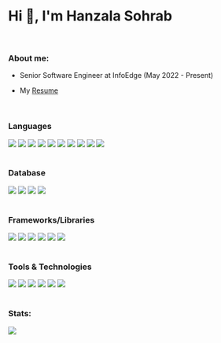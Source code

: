
<h1 align="left">Hi 👋, I'm Hanzala Sohrab</h1>

<br>
<h3 align=>About me:</h3>

- Senior Software Engineer at InfoEdge (May 2022 - Present)

- My [Resume](https://drive.google.com/file/d/1vSmB4n0rFHmwh8mwfXsWnsjhazdlWN9D/view?usp=sharing)

<br>

<h3 align="left">Languages</h3>
<div align="left">
  <span><img src="https://img.shields.io/badge/JavaScript-F7DF1E?style=for-the-badge&logo=javascript&logoColor=black"></span>
  <span><img src="https://img.shields.io/badge/typescript-%23007ACC.svg?style=for-the-badge&logo=typescript&logoColor=white"></span>
  <span><img src="https://img.shields.io/badge/Python-3776AB?style=for-the-badge&logo=python&logoColor=white"></span>
  <span><img src="https://img.shields.io/badge/php-%23777BB4.svg?style=for-the-badge&logo=php&logoColor=white"></span>
  <span><img src="https://img.shields.io/badge/shell_script-%23121011.svg?style=for-the-badge&logo=gnu-bash&logoColor=white"></span>
  <span><img src="https://img.shields.io/badge/HTML5-E34F26?style=for-the-badge&logo=html5&logoColor=white"></span>
  <span><img src="https://img.shields.io/badge/CSS3-1572B6?style=for-the-badge&logo=css3&logoColor=white"></span>
  <span><img src="https://img.shields.io/badge/C-00599C?style=for-the-badge&logo=c&logoColor=white"></span>
  <span><img src="https://img.shields.io/badge/C%2B%2B-00599C?style=for-the-badge&logo=c%2B%2B&logoColor=white"></span>
  <span><img src="https://img.shields.io/badge/Java-ED8B00?style=for-the-badge&logo=java&logoColor=white"></span>
</div>

<br>

<h3 align="left">Database</h3>
<div align="left">
  <span><img src="https://img.shields.io/badge/MySQL-00000F?style=for-the-badge&logo=mysql&logoColor=white"></span>
  <span><img src="https://img.shields.io/badge/MongoDB-4EA94B?style=for-the-badge&logo=mongodb&logoColor=white"></span>
  <span><img src="https://img.shields.io/badge/SQLite-07405E?style=for-the-badge&logo=sqlite&logoColor=white"></span>
  <span><img src="https://img.shields.io/badge/redis-%23DD0031.svg?style=for-the-badge&logo=redis&logoColor=white"></span>
<!--   <span><img src="https://img.shields.io/badge/PostgreSQL-316192?style=for-the-badge&logo=postgresql&logoColor=white"></span> -->
<!--   <span><img src="https://img.shields.io/badge/MariaDB-003545?style=for-the-badge&logo=mariadb&logoColor=white"></span> -->
</div>


<br>

<h3 align="left">Frameworks/Libraries</h3>
<div align="left">
  <span><img src="https://img.shields.io/badge/Next-black?style=for-the-badge&logo=next.js&logoColor=white"></span>
  <span><img src="https://img.shields.io/badge/Node.js-339933?style=for-the-badge&logo=nodedotjs&logoColor=white"></span>
  <span><img src="https://img.shields.io/badge/react-%2320232a.svg?style=for-the-badge&logo=react&logoColor=%2361DAFB"></span>
  <span><img src="https://img.shields.io/badge/Flask-000000?style=for-the-badge&logo=flask&logoColor=white"></span>
  <span><img src="https://img.shields.io/badge/Django-092E20?style=for-the-badge&logo=django&logoColor=green"></span>
  <span><img src="https://img.shields.io/badge/DJANGO-REST-ff1709?style=for-the-badge&logo=django&logoColor=white&color=ff1709&labelColor=gray"></span>
</div>

<br>

<h3 align="left">Tools & Technologies</h3>
<div align="left">
  <span><img src="https://img.shields.io/badge/Linux-FCC624?style=for-the-badge&logo=linux&logoColor=black"></span>
  <span><img src="https://img.shields.io/badge/Postman-FF6C37?style=for-the-badge&logo=Postman&logoColor=white"></span>
  <span><img src="https://img.shields.io/badge/Git-F05032?style=for-the-badge&logo=git&logoColor=white"></span>
  <span><img src="https://img.shields.io/badge/github-%23121011.svg?style=for-the-badge&logo=github&logoColor=white"></span>
  <span><img src="https://img.shields.io/badge/Visual_Studio_Code-0078D4?style=for-the-badge&logo=visual%20studio%20code&logoColor=white"></span>
  <span><img src="https://img.shields.io/badge/Rabbitmq-FF6600?style=for-the-badge&logo=rabbitmq&logoColor=white"></span>
<!--   <span><img src="https://img.shields.io/badge/PyCharm-000000.svg?&style=for-the-badge&logo=PyCharm&logoColor=white"></span> -->
<!--   <span><img src="https://img.shields.io/badge/sublime_text-%23575757.svg?&style=for-the-badge&logo=sublime-text&logoColor=important"></span> -->
<!--   <span><img src="https://img.shields.io/badge/VIM-%2311AB00.svg?&style=for-the-badge&logo=vim&logoColor=white"></span> -->
<!--   <span><img src="https://img.shields.io/badge/Google%20Sheets-34A853?style=for-the-badge&logo=google-sheets&logoColor=white"></span> -->
<!--   <span><img src="https://img.shields.io/badge/Overleaf-47A141?style=for-the-badge&logo=Overleaf&logoColor=white"></span> -->
<!--   <span><img src="https://img.shields.io/badge/LibreOffice-18A303?style=for-the-badge&logo=LibreOffice&logoColor=white"></span> -->
</div>
<br>
<h3 align="left">Stats:</h3>

<!-- <p align="left"><img src="https://github-readme-stats.vercel.app/api/top-langs?username=hanzala-sohrab&show_icons=true&locale=en&layout=compact" alt="hanzala-sohrab" /></p> -->


<!-- <img align="left" src="https://github-readme-stats.vercel.app/api?username=hanzala-sohrab&count_private=true" alt="hanzala-sohrab" /> -->
<img align="left" src="https://github-readme-streak-stats.herokuapp.com/?user=hanzala-sohrab">


